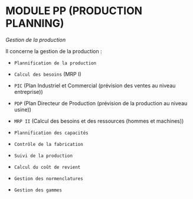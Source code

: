 # **MODULE PP (PRODUCTION PLANNING)**

_Gestion de la production_

Il concerne la gestion de la production :

- `Plannification de la production`

- `Calcul des besoins` (MRP I)

- `PIC` (Plan Industriel et Commercial (prévision des ventes au niveau entreprise))

- `PDP` (Plan Directeur de Production (prévision de la production au niveau usine))

- `MRP II` (Calcul des besoins et des ressources (hommes et machines))

- `Plannification des capacités`

- `Contrôle de la fabrication`

- `Suivi de la production`

- `Calcul du coût de revient`

- `Gestion des normenclatures`

- `Gestion des gammes`
